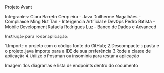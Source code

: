 Projeto Avant

Integrantes:
Clara Barreto Cerqueira - Java
Guilherme Magalhães - Compliance
Ming Nut Tan - Inteligencia Artificial e DevOps
Pedro Batista - Mobile Development
Rafaela Rodrigues Luz - Banco de Dados e Advanced

Instrução para rodar aplicação:

1.Importe o projeto com o código fonte do GitHub;
2.Descompacte a pasta e o projeto .java importe para a IDE de sua preferência
3.Rode a classe de aplicação
4.Utilize o Postman ou Insominia para testar a aplicação

Imagem dos diagramas e lista de endpoints dentro do documento
